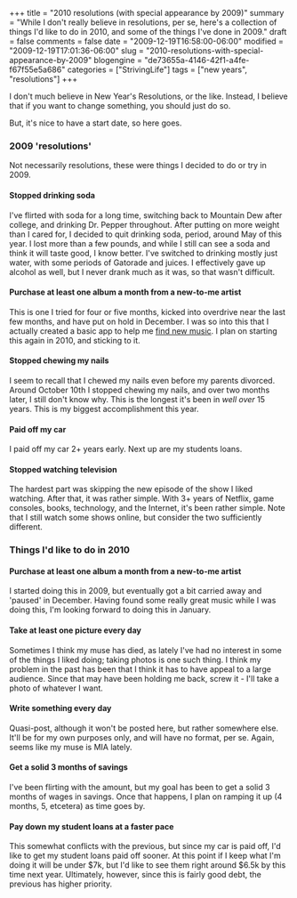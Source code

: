 +++
title = "2010 resolutions (with special appearance by 2009)"
summary = "While I don't really believe in resolutions, per se, here's a collection of things I'd like to do in 2010, and some of the things I've done in 2009."
draft = false
comments = false
date = "2009-12-19T16:58:00-06:00"
modified = "2009-12-19T17:01:36-06:00"
slug = "2010-resolutions-with-special-appearance-by-2009"
blogengine = "de73655a-4146-42f1-a4fe-f67f55e5a686"
categories = ["StrivingLife"]
tags = ["new years", "resolutions"]
+++

<p>I don't much believe in New Year's Resolutions, or the like. Instead, I believe that if you want to change something, you should just do so.</p>
<p>But, it's nice to have a start date, so here goes.</p>
<h3>2009 'resolutions'</h3>
<p>Not necessarily resolutions, these were things I decided to do or try in 2009.</p>
<h4>Stopped drinking soda</h4>
<p>I've flirted with soda for a long time, switching back to Mountain Dew after college, and drinking Dr. Pepper throughout. After putting on more weight than I cared for, I decided to quit drinking soda, period, around May of this year. I lost more than a few pounds, and while I still can see a soda and think it will taste good, I know better. I've switched to drinking mostly just water, with some periods of Gatorade and juices. I effectively gave up alcohol as well, but I never drank much as it was, so that wasn't difficult.</p>
<h4>Purchase at least one album a month from a new-to-me artist</h4>
<p>This is one I tried for four or five months, kicked into overdrive near the last few months, and have put on hold in December. I was so into this that I actually created a basic&nbsp;app to help me <a href="http://strivinglife.com/words/post/Music-Recommendations-Please!-045-beta-released.aspx">find new music</a>. I plan on starting this again in 2010, and sticking to it.</p>
<h4>Stopped chewing my nails</h4>
<p>I seem to recall that I chewed my nails even before my parents divorced. Around October 10th I stopped chewing my nails, and over two months later, I still don't know why. This is the longest it's been in <em>well over</em> 15 years. This is my biggest accomplishment this year.</p>
<h4>Paid off my car</h4>
<p>I paid off my car 2+ years early. Next up are my students loans.</p>
<h4>Stopped watching television</h4>
<p>The hardest part was skipping the new episode of the show I liked watching. After that, it was rather simple. With 3+ years of Netflix, game consoles, books, technology, and the Internet, it's been rather simple. Note that I still watch some shows online, but consider the two sufficiently different.</p>
<h3>Things I'd like to do in 2010</h3>
<h4>Purchase at least one album a month from a new-to-me artist</h4>
<p>I started doing this in 2009, but eventually got a bit carried away and 'paused' in December. Having found some really great music while I was doing this, I'm looking forward to doing this in January.</p>
<h4>Take at least one&nbsp;picture every day</h4>
<p>Sometimes I think my muse has died, as lately I've had no interest in some of the things I liked doing; taking photos is one such thing. I think my problem in the past has been that I think it has to have appeal to a large audience. Since that may have been holding me back, screw it&nbsp;- I'll take a photo of whatever I want.</p>
<h4>Write something every day</h4>
<p>Quasi-post, although it won't be posted here, but rather somewhere else. It'll be for my own purposes only, and will have no format, per se. Again, seems like my muse is MIA lately.</p>
<h4>Get a solid 3 months of savings</h4>
<p>I've been flirting with the amount, but my goal has been to get a solid 3 months of wages in savings. Once that happens, I plan on ramping it up (4 months, 5, etcetera) as time goes by.</p>
<h4>Pay down my student loans at a faster pace</h4>
<p>This somewhat conflicts with the previous, but since my car is paid off, I'd like to get my&nbsp;student loans&nbsp;paid off sooner. At this point if I keep what I'm doing it will be under $7k, but I'd like to see them right around $6.5k by this time next year. Ultimately, however, since this is fairly good debt, the previous has higher priority.</p>
